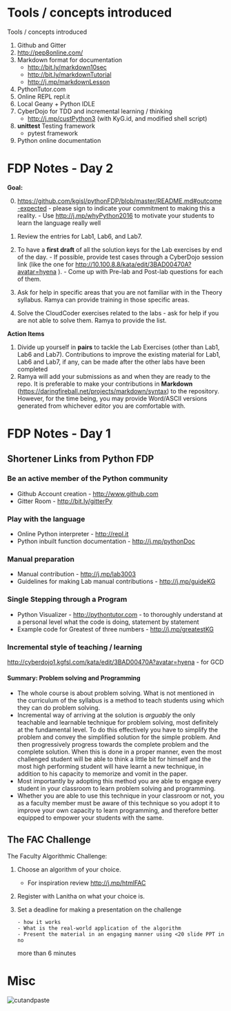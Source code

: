 # Tools / concepts introduced

Tools / concepts introduced

1. Github and Gitter
2. http://pep8online.com/
3. Markdown format for documentation
   - http://bit.ly/markdown10sec
   - http://bit.ly/markdownTutorial
   - http://j.mp/markdownLesson
4. PythonTutor.com
5. Online REPL repl.it
6. Local Geany + Python IDLE
7. CyberDojo for TDD and incremental learning / thinking
   - http://j.mp/custPython3 (with KyG.id, and modified shell script)
8. **unittest** Testing framework
   - pytest framework
9. Python online documentation

# FDP Notes - Day 2

**Goal:**

0. https://github.com/kgisl/pythonFDP/blob/master/README.md#outcome-expected -
   please sign to indicate your commitment to making this a reality. - Use http://j.mp/whyPython2016 to motivate your students to learn the
   language really well

1. Review the entries for Lab1, Lab6, and Lab7.
2. To have a **first draft** of all the solution keys for the Lab exercises by
   end of the day. - If possible, provide test cases through a CyberDojo session link
   (like the one for http://10.100.8.8/kata/edit/3BAD00470A?avatar=hyena ). - Come up with Pre-lab and Post-lab questions for each of them.
3. Ask for help in specific areas that you are not familiar with in the Theory
   syllabus. Ramya can provide training in those specific areas.
4. Solve the CloudCoder exercises related to the labs - ask for help if you are
   not able to solve them. Ramya to provide the list.

**Action Items**

1. Divide up yourself in **pairs** to tackle the Lab Exercises (other than
   Lab1, Lab6 and Lab7). Contributions to improve the existing material for Lab1,
   Lab6 and Lab7, if any, can be made after the other labs have been completed
2. Ramya will add your submissions as and when they are ready to the repo. It
   is preferable to make your contributions in **Markdown**
   (https://daringfireball.net/projects/markdown/syntax) to the repository.
   However, for the time being, you may provide Word/ASCII versions generated from
   whichever editor you are comfortable with.

# FDP Notes - Day 1

## Shortener Links from Python FDP

### Be an active member of the Python community

- Github Account creation - http://www.github.com
- Gitter Room - http://bit.ly/gitterPy

### Play with the language

- Online Python interpreter - http://repl.it
- Python inbuilt function documentation - http://j.mp/pythonDoc

### Manual preparation

- Manual contribution - http://j.mp/lab3003
- Guidelines for making Lab manual contributions - http://j.mp/guideKG

### Single Stepping through a Program

- Python Visualizer - http://pythontutor.com - to thoroughly understand at a
  personal level what the code is doing, statement by statement
- Example code for Greatest of three numbers - http://j.mp/greatestKG

### Incremental style of teaching / learning

http://cyberdojo1.kgfsl.com/kata/edit/3BAD00470A?avatar=hyena - for GCD

#### Summary: Problem solving and Programming

- The whole course is about problem solving. What is not mentioned in the
  curriculum of the syllabus is a method to teach students using which they can
  do problem solving.
- Incremental way of arriving at the solution is _arguably_ the only teachable
  and learnable technique for problem solving, most definitely at the fundamental
  level. To do this effectively you have to simplify the problem and convey the
  simplified solution for the simple problem. And then progressively progress
  towards the complete problem and the complete solution. When this is done in a
  proper manner, even the most challenged student will be able to think a little
  bit for himself and the most high performing student will have learnt a new
  technique, in addition to his capacity to memorize and vomit in the paper.
- Most importantly by adopting this method you are able to engage every student
  in your classroom to learn problem solving and programming.
- Whether you are able to use this technique in your classroom or not, you as a
  faculty member must be aware of this technique so you adopt it to improve your
  own capacity to learn programming, and therefore better equipped to empower
  your students with the same.

## The FAC Challenge

The Faculty Algorithmic Challenge:

1.  Choose an algorithm of your choice.
    - For inspiration review http://j.mp/htmlFAC
2.  Register with Lanitha on what your choice is.
3.  Set a deadline for making a presentation on the challenge

        - how it works
        - What is the real-world application of the algorithm
        - Present the material in an engaging manner using <20 slide PPT in no

    more than 6 minutes

# Misc

![cutandpaste](http://bit.ly/neverPasteCode)

